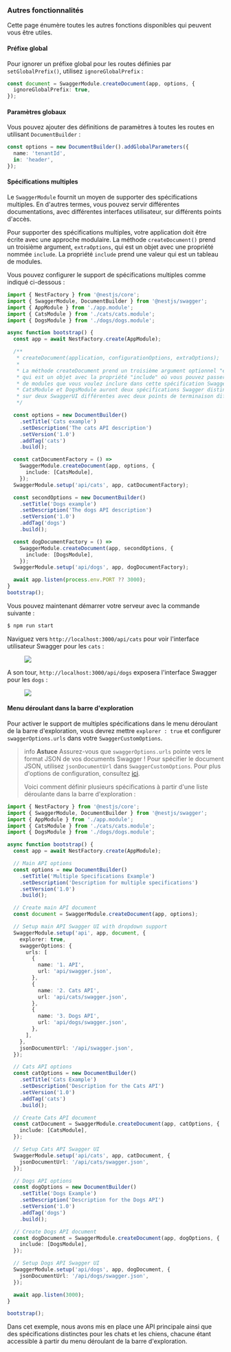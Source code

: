 ### Autres fonctionnalités

Cette page énumère toutes les autres fonctions disponibles qui peuvent vous être utiles.

#### Préfixe global

Pour ignorer un préfixe global pour les routes définies par `setGlobalPrefix()`, utilisez `ignoreGlobalPrefix` :

```typescript
const document = SwaggerModule.createDocument(app, options, {
  ignoreGlobalPrefix: true,
});
```

#### Paramètres globaux

Vous pouvez ajouter des définitions de paramètres à toutes les routes en utilisant `DocumentBuilder` :

```typescript
const options = new DocumentBuilder().addGlobalParameters({
  name: 'tenantId',
  in: 'header',
});
```

#### Spécifications multiples

Le `SwaggerModule` fournit un moyen de supporter des spécifications multiples. En d'autres termes, vous pouvez servir différentes documentations, avec différentes interfaces utilisateur, sur différents points d'accès.

Pour supporter des spécifications multiples, votre application doit être écrite avec une approche modulaire. La méthode `createDocument()` prend un troisième argument, `extraOptions`, qui est un objet avec une propriété nommée `include`. La propriété `include` prend une valeur qui est un tableau de modules.

Vous pouvez configurer le support de spécifications multiples comme indiqué ci-dessous :

```typescript
import { NestFactory } from '@nestjs/core';
import { SwaggerModule, DocumentBuilder } from '@nestjs/swagger';
import { AppModule } from './app.module';
import { CatsModule } from './cats/cats.module';
import { DogsModule } from './dogs/dogs.module';

async function bootstrap() {
  const app = await NestFactory.create(AppModule);

  /**
   * createDocument(application, configurationOptions, extraOptions);
   *
   * La méthode createDocument prend un troisième argument optionnel "extraOptions"
   * qui est un objet avec la propriété "include" où vous pouvez passer un tableau 
   * de modules que vous voulez inclure dans cette spécification Swagger : 
   * CatsModule et DogsModule auront deux spécifications Swagger distinctes qui seront exposées 
   * sur deux SwaggerUI différentes avec deux points de terminaison différents.
   */

  const options = new DocumentBuilder()
    .setTitle('Cats example')
    .setDescription('The cats API description')
    .setVersion('1.0')
    .addTag('cats')
    .build();

  const catDocumentFactory = () =>
    SwaggerModule.createDocument(app, options, {
      include: [CatsModule],
    });
  SwaggerModule.setup('api/cats', app, catDocumentFactory);

  const secondOptions = new DocumentBuilder()
    .setTitle('Dogs example')
    .setDescription('The dogs API description')
    .setVersion('1.0')
    .addTag('dogs')
    .build();

  const dogDocumentFactory = () =>
    SwaggerModule.createDocument(app, secondOptions, {
      include: [DogsModule],
    });
  SwaggerModule.setup('api/dogs', app, dogDocumentFactory);

  await app.listen(process.env.PORT ?? 3000);
}
bootstrap();
```

Vous pouvez maintenant démarrer votre serveur avec la commande suivante :

```bash
$ npm run start
```

Naviguez vers `http://localhost:3000/api/cats` pour voir l'interface utilisateur Swagger pour les `cats` :

<figure><img src="/assets/swagger-cats.png" /></figure>

A son tour, `http://localhost:3000/api/dogs` exposera l'interface Swagger pour les `dogs` :

<figure><img src="/assets/swagger-dogs.png" /></figure>

#### Menu déroulant dans la barre d'exploration

Pour activer le support de multiples spécifications dans le menu déroulant de la barre d'exploration, vous devrez mettre `explorer : true` et configurer `swaggerOptions.urls` dans votre `SwaggerCustomOptions`.

> info **Astuce** Assurez-vous que `swaggerOptions.urls` pointe vers le format JSON de vos documents Swagger ! Pour spécifier le document JSON, utilisez `jsonDocumentUrl` dans `SwaggerCustomOptions`. Pour plus d'options de configuration, consultez [ici](/openapi/introduction#options-de-configuration).
>
> Voici comment définir plusieurs spécifications à partir d'une liste déroulante dans la barre d'exploration :

```typescript
import { NestFactory } from '@nestjs/core';
import { SwaggerModule, DocumentBuilder } from '@nestjs/swagger';
import { AppModule } from './app.module';
import { CatsModule } from './cats/cats.module';
import { DogsModule } from './dogs/dogs.module';

async function bootstrap() {
  const app = await NestFactory.create(AppModule);

  // Main API options
  const options = new DocumentBuilder()
    .setTitle('Multiple Specifications Example')
    .setDescription('Description for multiple specifications')
    .setVersion('1.0')
    .build();

  // Create main API document
  const document = SwaggerModule.createDocument(app, options);

  // Setup main API Swagger UI with dropdown support
  SwaggerModule.setup('api', app, document, {
    explorer: true,
    swaggerOptions: {
      urls: [
        {
          name: '1. API',
          url: 'api/swagger.json',
        },
        {
          name: '2. Cats API',
          url: 'api/cats/swagger.json',
        },
        {
          name: '3. Dogs API',
          url: 'api/dogs/swagger.json',
        },
      ],
    },
    jsonDocumentUrl: '/api/swagger.json',
  });

  // Cats API options
  const catOptions = new DocumentBuilder()
    .setTitle('Cats Example')
    .setDescription('Description for the Cats API')
    .setVersion('1.0')
    .addTag('cats')
    .build();

  // Create Cats API document
  const catDocument = SwaggerModule.createDocument(app, catOptions, {
    include: [CatsModule],
  });

  // Setup Cats API Swagger UI
  SwaggerModule.setup('api/cats', app, catDocument, {
    jsonDocumentUrl: '/api/cats/swagger.json',
  });

  // Dogs API options
  const dogOptions = new DocumentBuilder()
    .setTitle('Dogs Example')
    .setDescription('Description for the Dogs API')
    .setVersion('1.0')
    .addTag('dogs')
    .build();

  // Create Dogs API document
  const dogDocument = SwaggerModule.createDocument(app, dogOptions, {
    include: [DogsModule],
  });

  // Setup Dogs API Swagger UI
  SwaggerModule.setup('api/dogs', app, dogDocument, {
    jsonDocumentUrl: '/api/dogs/swagger.json',
  });

  await app.listen(3000);
}

bootstrap();
```

Dans cet exemple, nous avons mis en place une API principale ainsi que des spécifications distinctes pour les chats et les chiens, chacune étant accessible à partir du menu déroulant de la barre d'exploration.